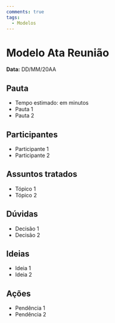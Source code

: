 ```yaml
---
comments: true
tags:
  - Modelos
---
```


# Modelo Ata Reunião

**Data:** DD/MM/20AA

## Pauta
- Tempo estimado: em minutos
- Pauta 1
- Pauta 2

## Participantes
- Participante 1
- Participante 2

## Assuntos tratados
- Tópico 1
- Tópico 2

## Dúvidas
- Decisão 1
- Decisão 2

## Ideias
- Ideia 1
- Ideia 2

## Ações
- Pendência 1
- Pendência 2
